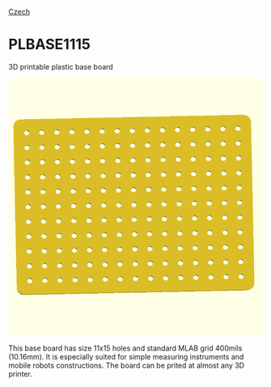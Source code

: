
[Czech](./README.cs.md)
<!--- module --->
# PLBASE1115
<!--- Emodule --->

<!--- subtitle --->3D printable plastic base board<!--- Esubtitle --->

![PLBASE1115](DOC/SRC/img/PLBASE1115_Top_Big.png)

<!--- description --->This base board has size 11x15 holes and standard MLAB grid 400mils (10.16mm). It is especially suited for simple measuring instruments and mobile robots constructions. The board can be prited at almost any 3D printer.<!--- Edescription --->
            
